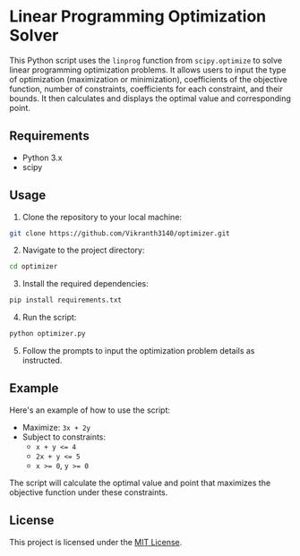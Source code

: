 # Linear Programming Optimization Solver

This Python script uses the `linprog` function from `scipy.optimize` to solve linear programming optimization problems. It allows users to input the type of optimization (maximization or minimization), coefficients of the objective function, number of constraints, coefficients for each constraint, and their bounds. It then calculates and displays the optimal value and corresponding point.

## Requirements

- Python 3.x
- scipy

## Usage

1. Clone the repository to your local machine:

```bash
git clone https://github.com/Vikranth3140/optimizer.git
```

2.  Navigate to the project directory:

```bash
cd optimizer
```

3.  Install the required dependencies:

```bash
pip install requirements.txt
```

4.  Run the script:

```bash
python optimizer.py
```

5.  Follow the prompts to input the optimization problem details as instructed.

Example
-------

Here's an example of how to use the script:

*   Maximize: `3x + 2y`
*   Subject to constraints:
    *   `x + y <= 4`
    *   `2x + y <= 5`
    *   `x >= 0`, `y >= 0`

The script will calculate the optimal value and point that maximizes the objective function under these constraints.

License
-------

This project is licensed under the [MIT License](LICENSE).